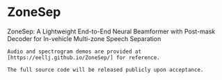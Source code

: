 # ZoneSep

ZoneSep: A Lightweight End-to-End Neural Beamformer with Post-mask Decoder for In-vehicle Multi-zone Speech Separation
```
Audio and spectrogram demos are provided at [https://eellj.github.io/ZoneSep/] for reference.
```
```
The full source code will be released publicly upon acceptance.
```
